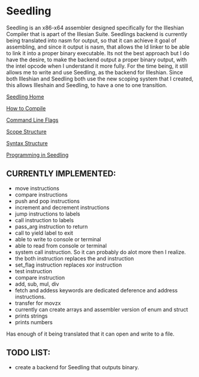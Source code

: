 # Seedling

Seedling is an x86-x64 assembler designed specifically for the Illeshian Compiler that is apart of the Illesian Suite. 
Seedlings backend is currently being translated into nasm for output, so that it can achieve it goal of assembling, and 
since it output is nasm, that allows the ld linker to be able to link it into a proper binary executable. Its not the best
approach but I do have the desire, to make the backend output a proper binary output, with the intel opcode when I understand it
more fully. For the time being, it still allows me to write and use Seedling, as the backend for Illeshian. Since both Illeshian
and Seedling both use the new scoping system that I created, this allows Illeshain and Seedling, to have a one to one transition.

[Seedling Home](https://github.com/ravenleeblack/Seedling/wiki)

[How to Compile](https://github.com/ravenleeblack/Seedling/wiki/How-to-Compile)

[Command Line Flags](https://github.com/ravenleeblack/Seedling/wiki/Command-Line-Flags)

[Scope Structure](https://github.com/ravenleeblack/Seedling/wiki/Scope-Structure)

[Syntax Structure](https://github.com/ravenleeblack/Seedling/wiki/Syntax-Structure)

[Programming in Seedling](https://github.com/ravenleeblack/Seedling/wiki/Programming-in-Seedling)

## CURRENTLY IMPLEMENTED:
- move instructions 
- compare instructions
- push and pop instructions
- increment and decrement instructions
- jump instructions to labels
- call instruction to labels
- pass_arg instruction to return
- call to yield label to exit
- able to write to console or terminal
- able to read from console or terminal
- system call instruction. So it can probably do alot more then I realize.
- the both instruction replaces the and instruction
- set_flag instruction replaces xor instruction
- test instruction
- compare instruction
- add, sub, mul, div
- fetch and addess keywords are dedicated deference and address instructions.
- transfer for movzx
- currently can create arrays and assembler version of enum and struct
- prints strings
- prints numbers

Has enough of it being translated that it can open and write to a file.

## TODO LIST:
- create a backend for Seedling that outputs binary.



